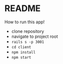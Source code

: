 # README

How to run this app!

* clone repository
* navigate to project root
* ```rails s -p 3001```
* ```cd client```
* ```npm install```
* ```npm start```